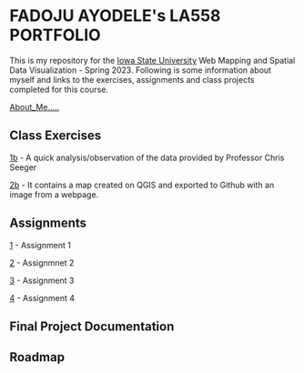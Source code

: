 # FADOJU AYODELE's LA558 PORTFOLIO

This is my repository for the [Iowa State University](https://www.iastate.edu) Web Mapping and Spatial Data Visualization - Spring 2023. 
Following is some information about myself and links to the exercises, assignments and class projects completed for this course.

[About_Me.....](About_me/Aboutme.md)

## Class Exercises
[1b](Class_Exercises/Exercise_1/Exercise_1.md) - A quick analysis/observation of the data provided by Professor Chris Seeger

[2b](Class_Exercises/Exercise_2/Exercise_2.md) - It contains a map created on QGIS and exported to Github with an image from a webpage.
       
## Assignments
[1](Assignment/Assignment_2/Assignment2.md) - Assignment 1 

[2](Assignment_2/Assign_2.md) - Assignmnet 2

[3](Assignment_3/Assign_3.md) - Assignment 3

[4](Assignment_4/Assign4.html) - Assignment 4


## Final Project Documentation


## Roadmap
